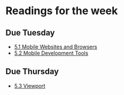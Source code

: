 # Readings for the week
## Due Tuesday
* [5.1 Mobile Websites and Browsers](https://learn.zybooks.com/zybook/UNCOBACS200SanchezSpring2022/chapter/5/section/1)
* [5.2 Mobile Development Tools](https://learn.zybooks.com/zybook/UNCOBACS200SanchezSpring2022/chapter/5/section/2)
## Due Thursday
* [5.3 Viewport](https://learn.zybooks.com/zybook/UNCOBACS200SanchezSpring2022/chapter/5/section/3)
